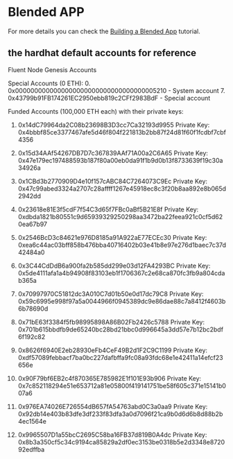 # Blended APP

For more details you can check the [Building a Blended App](https://docs.fluentlabs.xyz/learn/developer-guides/building-a-blended-app) tutorial.


## the hardhat default accounts for reference
 Fluent Node Genesis Accounts
 
 Special Accounts (0 ETH):
 0. 0x0000000000000000000000000000000000005210 - System account
 7. 0x43799b91FB174261EC2950ebb819c2CFf2983BdF - Special account
 
 Funded Accounts (100,000 ETH each) with their private keys:
 
 1. 0x14dC79964da2C08b23698B3D3cc7Ca32193d9955
    Private Key: 0x4bbbf85ce3377467afe5d46f804f221813b2bb87f24d81f60f1fcdbf7cbf4356
 
 2. 0x15d34AAf54267DB7D7c367839AAf71A00a2C6A65
    Private Key: 0x47e179ec197488593b187f80a00eb0da91f1b9d0b13f8733639f19c30a34926a
 
 3. 0x1CBd3b2770909D4e10f157cABC84C7264073C9Ec
    Private Key: 0x47c99abed3324a2707c28affff1267e45918ec8c3f20b8aa892e8b065d2942dd
 
 4. 0x23618e81E3f5cdF7f54C3d65f7FBc0aBf5B21E8f
    Private Key: 0xdbda1821b80551c9d65939329250298aa3472ba22feea921c0cf5d620ea67b97
 
 5. 0x2546BcD3c84621e976D8185a91A922aE77ECEc30
    Private Key: 0xea6c44ac03bff858b476bba40716402b03e41b8e97e276d1baec7c37d42484a0
 
 6. 0x3C44CdDdB6a900fa2b585dd299e03d12FA4293BC
    Private Key: 0x5de4111afa1a4b94908f83103eb1f1706367c2e68ca870fc3fb9a804cdab365a
 
 8. 0x70997970C51812dc3A010C7d01b50e0d17dc79C8
    Private Key: 0x59c6995e998f97a5a0044966f0945389dc9e86dae88c7a8412f4603b6b78690d
 
 9. 0x71bE63f3384f5fb98995898A86B02Fb2426c5788
    Private Key: 0x701b615bbdfb9de65240bc28bd21bbc0d996645a3dd57e7b12bc2bdf6f192c82
 
 10. 0x8626f6940E2eb28930eFb4CeF49B2d1F2C9C1199
     Private Key: 0xdf57089febbacf7ba0bc227dafbffa9fc08a93fdc68e1e42411a14efcf23656e
 
 11. 0x90F79bf6EB2c4f870365E785982E1f101E93b906
     Private Key: 0x7c852118294e51e653712a81e05800f419141751be58f605c371e15141b007a6
 
 12. 0x976EA74026E726554dB657fA54763abd0C3a0aa9
     Private Key: 0x92db14e403b83dfe3df233f83dfa3a0d7096f21ca9b0d6d6b8d88b2b4ec1564e
 
 13. 0x9965507D1a55bcC2695C58ba16FB37d819B0A4dc
     Private Key: 0x8b3a350cf5c34c9194ca85829a2df0ec3153be0318b5e2d3348e872092edffba

